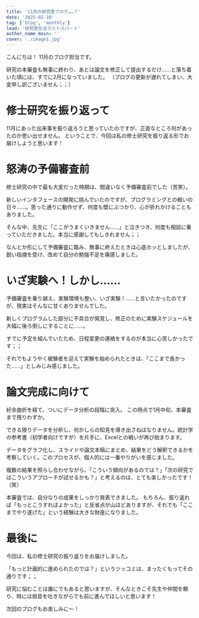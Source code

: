 ```yaml
---
title: '11月の研究室ブログ……？'
date: '2025-02-10'
tag: ['blog', 'monthly']
lead: '研究室生活ラストスパート'
author_name_main: ''
cover: './image1.jpg'
---
```


こんにちは！
11月のブログ担当です。

研究の本審査も無事に終わり、あとは論文を修正して提出するだけ……と落ち着いた頃には、すでに2月になっていました。
（ブログの更新が遅れてしまい、大変申し訳ございません；；）

# 修士研究を振り返って

11月にあった出来事を振り返ろうと思っていたのですが、正直なところ何があったのか思い出せません。
ということで、今回は私の修士研究を振り返る形でお届けしようと思います！


# 怒涛の予備審査前

修士研究の中で最も大変だった時期は、間違いなく予備審査前でした（苦笑）。

新しいインタフェースの開発に挑んでいたのですが、プログラミングとの戦いの日々……。思った通りに動作せず、何度も壁にぶつかり、心が折れかけることもありました。

そんな中、先生に「ここがうまくいきません……」と泣きつき、何度も相談に乗っていただきました。本当に感謝してもしきれません；；

なんとか形にして予備審査に臨み、無事に終えたときは心底ホッとしましたが、鋭い指摘を受け、改めて自分の勉強不足を痛感しました。


# いざ実験へ！しかし……

予備審査を乗り越え、実験環境も整い、いざ実験！……と言いたかったのですが、現実はそんなに甘くありませんでした。

新しくプログラムした部分に不具合が発覚し、修正のために実験スケジュールを大幅に後ろ倒しにすることに……。

すでに予定を組んでいたため、日程変更の連絡をするのが本当に心苦しかったです；；

それでもようやく被験者を迎えて実験を始められたときは、「ここまで長かった……」としみじみ感じました。


# 論文完成に向けて

紆余曲折を経て、ついにデータ分析の段階に突入。
この時点で1月中旬、本審査まで残りわずか。

できる限りデータを分析し、何かしらの知見を導き出さねばなりません。統計学の参考書（初学者向けですが）を片手に、Excelとの戦いが再び始まります。

データをグラフ化し、スライドや論文本稿にまとめ、結果をどう解釈できるかを考察していく。このプロセスが、個人的には一番やりがいを感じました。

複数の結果を照らし合わせながら、「こういう傾向があるのでは？」「次の研究ではこういうアプローチが試せるかも？」と考えるのは、とても楽しかったです！（笑）

本審査では、自分なりの成果をしっかり発表できました。
もちろん、振り返れば「もっとこうすればよかった」と反省点が山ほどありますが、それでも「ここまでやり遂げた」という経験は大きな財産になりました。


# 最後に

今回は、私の修士研究の振り返りをお届けしました。

「もっと計画的に進められたのでは？」というツッコミは、まったくもってその通りです；；

研究に悩むことは誰にでもあると思いますが、そんなときこそ先生や仲間を頼り、時には弱音を吐きながらでも前に進んでほしいと思います！

次回のブログもお楽しみに〜！

